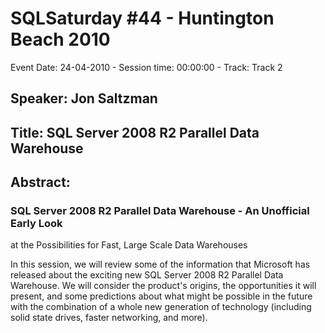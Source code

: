 # SQLSaturday #44 - Huntington Beach 2010
Event Date: 24-04-2010 - Session time: 00:00:00 - Track: Track 2
## Speaker: Jon Saltzman
## Title:  SQL Server 2008 R2 Parallel Data Warehouse
## Abstract:
### SQL Server 2008 R2 Parallel Data Warehouse - An Unofficial Early Look
at the Possibilities for Fast, Large Scale Data Warehouses

In this session, we will review some of the information that Microsoft
has released about the exciting new SQL Server 2008 R2 Parallel Data
Warehouse.  We will consider the product's origins, the opportunities
it will present, and some predictions about what might be possible in
the future with the combination of a whole new generation of
technology (including solid state drives, faster networking, and
more).
